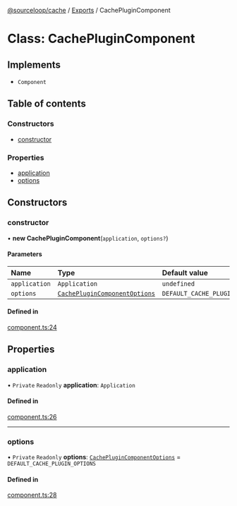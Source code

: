[@sourceloop/cache](../README.md) / [Exports](../modules.md) / CachePluginComponent

# Class: CachePluginComponent

## Implements

- `Component`

## Table of contents

### Constructors

- [constructor](CachePluginComponent.md#constructor)

### Properties

- [application](CachePluginComponent.md#application)
- [options](CachePluginComponent.md#options)

## Constructors

### constructor

• **new CachePluginComponent**(`application`, `options?`)

#### Parameters

| Name | Type | Default value |
| :------ | :------ | :------ |
| `application` | `Application` | `undefined` |
| `options` | [`CachePluginComponentOptions`](../interfaces/CachePluginComponentOptions.md) | `DEFAULT_CACHE_PLUGIN_OPTIONS` |

#### Defined in

[component.ts:24](https://github.com/sourcefuse/loopback4-microservice-catalog/blob/6c16af104/packages/cache/src/component.ts#L24)

## Properties

### application

• `Private` `Readonly` **application**: `Application`

#### Defined in

[component.ts:26](https://github.com/sourcefuse/loopback4-microservice-catalog/blob/6c16af104/packages/cache/src/component.ts#L26)

___

### options

• `Private` `Readonly` **options**: [`CachePluginComponentOptions`](../interfaces/CachePluginComponentOptions.md) = `DEFAULT_CACHE_PLUGIN_OPTIONS`

#### Defined in

[component.ts:28](https://github.com/sourcefuse/loopback4-microservice-catalog/blob/6c16af104/packages/cache/src/component.ts#L28)
